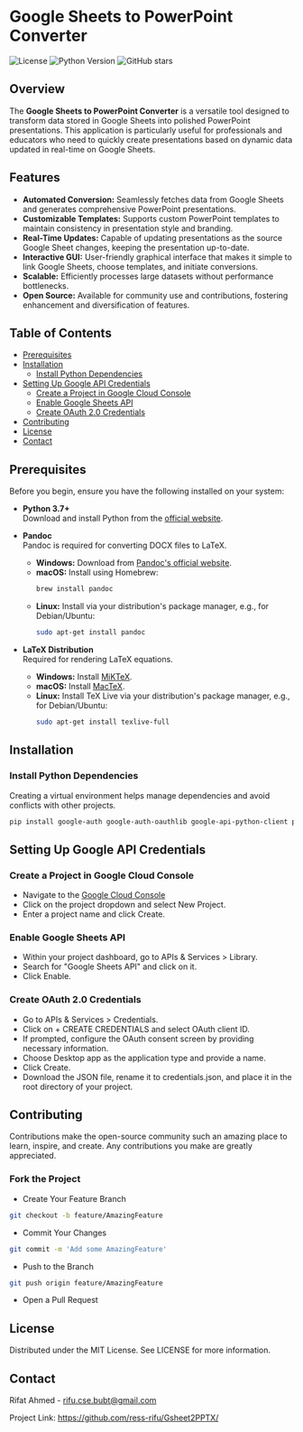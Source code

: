 # Google Sheets to PowerPoint Converter

![License](https://img.shields.io/badge/License-MIT-blue.svg)
![Python Version](https://img.shields.io/badge/Python-3.7%2B-blue.svg)
![GitHub stars](https://img.shields.io/github/stars/yourusername/docx-to-google-sheets-converter?style=social)

## Overview

The **Google Sheets to PowerPoint Converter** is a versatile tool designed to transform data stored in Google Sheets into polished PowerPoint presentations. This application is particularly useful for professionals and educators who need to quickly create presentations based on dynamic data updated in real-time on Google Sheets.

## Features

- **Automated Conversion:** Seamlessly fetches data from Google Sheets and generates comprehensive PowerPoint presentations.
- **Customizable Templates:** Supports custom PowerPoint templates to maintain consistency in presentation style and branding.
- **Real-Time Updates:** Capable of updating presentations as the source Google Sheet changes, keeping the presentation up-to-date.
- **Interactive GUI:** User-friendly graphical interface that makes it simple to link Google Sheets, choose templates, and initiate conversions.
- **Scalable:** Efficiently processes large datasets without performance bottlenecks.
- **Open Source:** Available for community use and contributions, fostering enhancement and diversification of features.

## Table of Contents

- [Prerequisites](#prerequisites)
- [Installation](#installation)
  - [Install Python Dependencies](#install-python-dependencies)
- [Setting Up Google API Credentials](#setting-up-google-api-credentials)
  - [Create a Project in Google Cloud Console](#create-a-project-in-google-cloud-console)
  - [Enable Google Sheets API](#enable-google-sheets-api)
  - [Create OAuth 2.0 Credentials](#create-oauth-20-credentials)
- [Contributing](#contributing)
- [License](#license)
- [Contact](#contact)

## Prerequisites

Before you begin, ensure you have the following installed on your system:

- **Python 3.7+**  
  Download and install Python from the [official website](https://www.python.org/downloads/).

- **Pandoc**  
  Pandoc is required for converting DOCX files to LaTeX.
  - **Windows:** Download from [Pandoc's official website](https://pandoc.org/installing.html).
  - **macOS:** Install using Homebrew:
    ```bash
    brew install pandoc
    ```
  - **Linux:** Install via your distribution's package manager, e.g., for Debian/Ubuntu:
    ```bash
    sudo apt-get install pandoc
    ```

- **LaTeX Distribution**  
  Required for rendering LaTeX equations.
  - **Windows:** Install [MiKTeX](https://miktex.org/download).
  - **macOS:** Install [MacTeX](http://www.tug.org/mactex/).
  - **Linux:** Install TeX Live via your distribution's package manager, e.g., for Debian/Ubuntu:
    ```bash
    sudo apt-get install texlive-full
    ```

## Installation

### Install Python Dependencies

Creating a virtual environment helps manage dependencies and avoid conflicts with other projects.

```bash
pip install google-auth google-auth-oauthlib google-api-python-client python-pptx matplotlib Pillow
```

## Setting Up Google API Credentials

### Create a Project in Google Cloud Console
- Navigate to the [Google Cloud Console](https://console.cloud.google.com/)
- Click on the project dropdown and select New Project.
- Enter a project name and click Create.
### Enable Google Sheets API
- Within your project dashboard, go to APIs & Services > Library.
- Search for "Google Sheets API" and click on it.
- Click Enable.

### Create OAuth 2.0 Credentials

-  Go to APIs & Services > Credentials.
-  Click on + CREATE CREDENTIALS and select OAuth client ID.
-  If prompted, configure the OAuth consent screen by providing necessary information.
-  Choose Desktop app as the application type and provide a name.
-  Click Create.
-  Download the JSON file, rename it to credentials.json, and place it in the root   directory of your project.

## Contributing

Contributions make the open-source community such an amazing place to learn, inspire, and create. Any contributions you make are greatly appreciated.

### Fork the Project

- Create Your Feature Branch

```bash
git checkout -b feature/AmazingFeature
```

- Commit Your Changes

```bash
git commit -m 'Add some AmazingFeature'
```
- Push to the Branch

```bash
git push origin feature/AmazingFeature
```

- Open a Pull Request

## License
Distributed under the MIT License. See LICENSE for more information.

## Contact
Rifat Ahmed - rifu.cse.bubt@gmail.com

Project Link: https://github.com/ress-rifu/Gsheet2PPTX/
